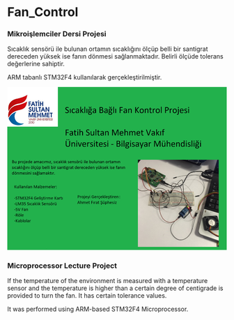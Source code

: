 # Fan_Control

### Mikroişlemciler Dersi Projesi 

Sıcaklık sensörü ile bulunan ortamın sıcaklığını ölçüp belli bir santigrat dereceden yüksek ise fanın dönmesi sağlanmaktadır. Belirli ölçüde tolerans değerlerine sahiptir. 

ARM tabanlı STM32F4 kullanılarak gerçekleştirilmiştir.


![Poster](https://github.com/AhmetFiratS/Fan_Control/blob/master/Poster.png)


### Microprocessor Lecture Project

If the temperature of the environment is measured with a temperature sensor and the temperature is higher than a certain degree of centigrade is provided to turn the fan. It has certain tolerance values.

It was performed using ARM-based STM32F4 Microprocessor.
